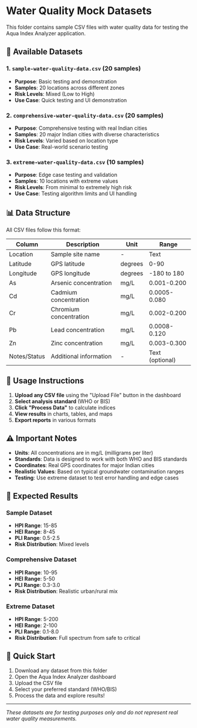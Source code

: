 # Water Quality Mock Datasets

This folder contains sample CSV files with water quality data for testing the Aqua Index Analyzer application.

## 📁 Available Datasets

### 1. `sample-water-quality-data.csv` (20 samples)
- **Purpose**: Basic testing and demonstration
- **Samples**: 20 locations across different zones
- **Risk Levels**: Mixed (Low to High)
- **Use Case**: Quick testing and UI demonstration

### 2. `comprehensive-water-quality-data.csv` (20 samples)
- **Purpose**: Comprehensive testing with real Indian cities
- **Samples**: 20 major Indian cities with diverse characteristics
- **Risk Levels**: Varied based on location type
- **Use Case**: Real-world scenario testing

### 3. `extreme-water-quality-data.csv` (10 samples)
- **Purpose**: Edge case testing and validation
- **Samples**: 10 locations with extreme values
- **Risk Levels**: From minimal to extremely high risk
- **Use Case**: Testing algorithm limits and UI handling

## 📊 Data Structure

All CSV files follow this format:

| Column | Description | Unit | Range |
|--------|-------------|------|-------|
| Location | Sample site name | - | Text |
| Latitude | GPS latitude | degrees | 0-90 |
| Longitude | GPS longitude | degrees | -180 to 180 |
| As | Arsenic concentration | mg/L | 0.001-0.200 |
| Cd | Cadmium concentration | mg/L | 0.0005-0.080 |
| Cr | Chromium concentration | mg/L | 0.002-0.200 |
| Pb | Lead concentration | mg/L | 0.0008-0.120 |
| Zn | Zinc concentration | mg/L | 0.003-0.300 |
| Notes/Status | Additional information | - | Text (optional) |

## 🎯 Usage Instructions

1. **Upload any CSV file** using the "Upload File" button in the dashboard
2. **Select analysis standard** (WHO or BIS)
3. **Click "Process Data"** to calculate indices
4. **View results** in charts, tables, and maps
5. **Export reports** in various formats

## ⚠️ Important Notes

- **Units**: All concentrations are in mg/L (milligrams per liter)
- **Standards**: Data is designed to work with both WHO and BIS standards
- **Coordinates**: Real GPS coordinates for major Indian cities
- **Realistic Values**: Based on typical groundwater contamination ranges
- **Testing**: Use extreme dataset to test error handling and edge cases

## 🔬 Expected Results

### Sample Dataset
- **HPI Range**: 15-85
- **HEI Range**: 8-45
- **PLI Range**: 0.5-2.5
- **Risk Distribution**: Mixed levels

### Comprehensive Dataset
- **HPI Range**: 10-95
- **HEI Range**: 5-50
- **PLI Range**: 0.3-3.0
- **Risk Distribution**: Realistic urban/rural mix

### Extreme Dataset
- **HPI Range**: 5-200
- **HEI Range**: 2-100
- **PLI Range**: 0.1-8.0
- **Risk Distribution**: Full spectrum from safe to critical

## 🚀 Quick Start

1. Download any dataset from this folder
2. Open the Aqua Index Analyzer dashboard
3. Upload the CSV file
4. Select your preferred standard (WHO/BIS)
5. Process the data and explore results!

---

*These datasets are for testing purposes only and do not represent real water quality measurements.*
